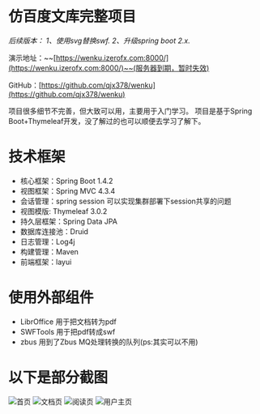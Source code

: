 # 仿百度文库完整项目

 _后续版本：
1、使用svg替换swf.
2、升级spring boot 2.x._ 

演示地址：~~[https://wenku.izerofx.com:8000/](https://wenku.izerofx.com:8000/)~~(服务器到期，暂时失效)

GitHub：[https://github.com/qjx378/wenku](https://github.com/qjx378/wenku)

项目很多细节不完善，但大致可以用，主要用于入门学习。
项目是基于Spring Boot+Thymeleaf开发，没了解过的也可以顺便去学习了解下。

# 技术框架
* 核心框架：Spring Boot 1.4.2
* 视图框架：Spring MVC 4.3.4
* 会话管理：spring session 可以实现集群部署下session共享的问题
* 视图模版: Thymeleaf 3.0.2
* 持久层框架：Spring Data JPA
* 数据库连接池：Druid 
* 日志管理：Log4j
* 构建管理：Maven
* 前端框架：layui

# 使用外部组件
* LibrOffice 用于把文档转为pdf
* SWFTools 用于把pdf转成swf
* zbus 用到了Zbus MQ处理转换的队列(ps:其实可以不用)

# 以下是部分截图
![首页](http://git.oschina.net/uploads/images/2016/1116/162935_e8226545_1198.png "首页")
![文档页](http://git.oschina.net/uploads/images/2016/1116/162953_22323def_1198.png "文档页")
![阅读页](http://git.oschina.net/uploads/images/2016/1116/163011_725be631_1198.png "阅读页")
![用户主页](http://git.oschina.net/uploads/images/2016/1116/163030_7f6f9915_1198.png "用户主页")